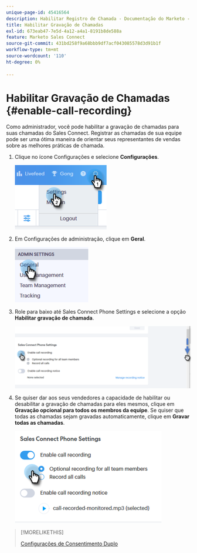 ```yaml
---
unique-page-id: 45416564
description: Habilitar Registro de Chamada - Documentação do Marketo - Documentação do Produto
title: Habilitar Gravação de Chamadas
exl-id: 673eab47-7e5d-4a12-a4a1-8191b8de588a
feature: Marketo Sales Connect
source-git-commit: 431bd258f9a68bbb9df7acf043085578d3d91b1f
workflow-type: tm+mt
source-wordcount: '110'
ht-degree: 0%

---
```


# Habilitar Gravação de Chamadas {#enable-call-recording}

Como administrador, você pode habilitar a gravação de chamadas para suas chamadas do Sales Connect. Registrar as chamadas de sua equipe pode ser uma ótima maneira de orientar seus representantes de vendas sobre as melhores práticas de chamada.

1. Clique no ícone Configurações e selecione **Configurações**.

   ![](assets/one.png)

1. Em Configurações de administração, clique em **Geral**.

   ![](assets/two.png)

1. Role para baixo até Sales Connect Phone Settings e selecione a opção **Habilitar gravação de chamada**.

   ![](assets/three.png)

1. Se quiser dar aos seus vendedores a capacidade de habilitar ou desabilitar a gravação de chamadas para eles mesmos, clique em **Gravação opcional para todos os membros da equipe**. Se quiser que todas as chamadas sejam gravadas automaticamente, clique em **Gravar todas as chamadas**.

   ![](assets/four.png)

>[!MORELIKETHIS]
>
>[Configurações de Consentimento Duplo](/help/marketo/product-docs/marketo-sales-connect/phone/two-party-consent-settings.md)
